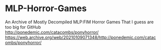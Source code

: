# MLP-Horror-Games
An Archive of Mostly Decompiled MLP:FIM Horror Games That I guess are too big for GitHub                                                                                                                                              
http://ponedemic.com/catacombs/ponyhorror/
https://web.archive.org/web/20210109071348/http://ponedemic.com/catacombs/ponyhorror/
